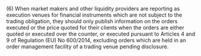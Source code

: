 (6) When market makers and other liquidity providers are reporting as execution venues for financial instruments which are not subject to the trading obligation, they should only publish information on the orders executed or the price quoted for their clients when the orders are either quoted or executed over the counter, or executed pursuant to Articles 4 and 9 of Regulation (EU) No 600/2014, excluding orders which are held in an order management facility of a trading venue pending disclosure.